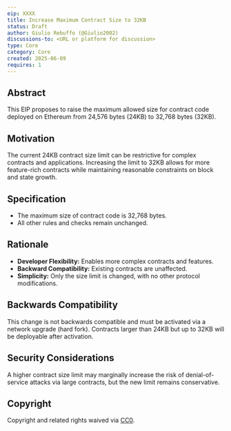 ```yaml
---
eip: XXXX
title: Increase Maximum Contract Size to 32KB
status: Draft
author: Giulio Rebuffo (@Giulio2002)
discussions-to: <URL or platform for discussion>
type: Core
category: Core
created: 2025-06-09
requires: 1
---
```


## Abstract

This EIP proposes to raise the maximum allowed size for contract code deployed on Ethereum from 24,576 bytes (24KB) to 32,768 bytes (32KB).

## Motivation

The current 24KB contract size limit can be restrictive for complex contracts and applications. Increasing the limit to 32KB allows for more feature-rich contracts while maintaining reasonable constraints on block and state growth.

## Specification

- The maximum size of contract code is 32,768 bytes.
- All other rules and checks remain unchanged.

## Rationale

- **Developer Flexibility:** Enables more complex contracts and features.
- **Backward Compatibility:** Existing contracts are unaffected.
- **Simplicity:** Only the size limit is changed, with no other protocol modifications.

## Backwards Compatibility

This change is not backwards compatible and must be activated via a network upgrade (hard fork). Contracts larger than 24KB but up to 32KB will be deployable after activation.

## Security Considerations

A higher contract size limit may marginally increase the risk of denial-of-service attacks via large contracts, but the new limit remains conservative.

## Copyright

Copyright and related rights waived via [CC0](https://creativecommons.org/publicdomain/zero/1.0/).
